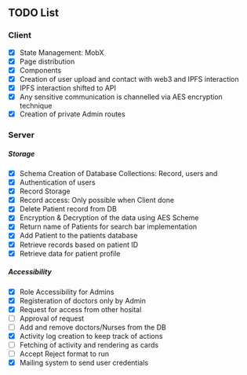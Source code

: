 ## TODO List

### Client

-   [x] State Management: MobX
-   [x] Page distribution
-   [x] Components
-   [x] Creation of user upload and contact with web3 and IPFS interaction
-   [x] IPFS interaction shifted to API
-   [x] Any sensitive communication is channelled via AES encryption technique
-   [x] Creation of private Admin routes

### Server

##### Storage

-   [x] Schema Creation of Database Collections: Record, users and
-   [x] Authentication of users
-   [x] Record Storage
-   [x] Record access: Only possible when Client done
-   [x] Delete Patient record from DB
-   [x] Encryption & Decryption of the data using AES Scheme
-   [x] Return name of Patients for search bar implementation
-   [x] Add Patient to the patients database
-   [x] Retrieve records based on patient ID
-   [x] Retrieve data for patient profile

##### Accessibility

-   [x] Role Accessibility for Admins
-   [x] Registeration of doctors only by Admin
-   [x] Request for access from other hosital
-   [ ] Approval of request
-   [ ] Add and remove doctors/Nurses from the DB
-   [x] Activity log creation to keep track of actions
-   [ ] Fetching of activity and rendering as cards
-   [ ] Accept Reject format to run
-   [x] Mailing system to send user credentials
